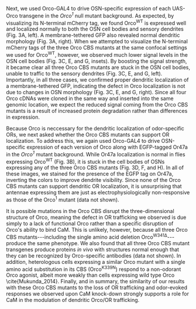 Next, we used Orco-GAL4 to drive OSN-specific expression of each UAS-Orco transgene in the _Orco<sup>1</sup>_ null mutant background.
As expected, by visualizing its N-terminal mCherry tag, we found Orco<sup>WT</sup> is expressed well and localized normally to both the OSN cell bodies and sensory dendrites (Fig. 3A, left).
A membrane-tethered GFP also revealed normal dendritic morphology (Fig. 3A, right).
When we attempted to visualize the N-terminal mCherry tags of the three Orco CBS mutants at the same confocal settings we used for Orco<sup>WT</sup>, however, we observed much lower signal levels in the OSN cell bodies (Fig. 3C, E, and G, insets).
By boosting the signal strength, it became clear all three Orco CBS mutants are stuck in the OSN cell bodies, unable to traffic to the sensory dendrites (Fig. 3C, E, and G, left).
Importantly, in all three cases, we confirmed proper dendritic localization of a membrane-tethered GFP, indicating the defect in Orco localization is not due to changes in OSN morphology (Fig. 3C, E, and G, right).
Since all four Orco cDNAs were cloned in the same way and inserted into the same genomic location, we expect the reduced signal coming from the Orco CBS mutants is a result of increased protein degradation rather than differences in expression.

Because Orco is neccessary for the dendritic localization of odor-specific ORs, we next asked whether the Orco CBS mutants can support OR localization.
To address this, we again used Orco-GAL4 to drive OSN-specific expression of each version of Orco along with EGFP-tagged Or47a in the _Orco<sup>1</sup>_ mutant background.
While Or47a localization is normal in flies expressing Orco<sup>WT</sup> (Fig. 3B), it is stuck in the cell bodies of OSNs expressing any of the three Orco CBS mutants (Fig. 3D, F, and H).
In all of these images, we stained for the presence of the EGFP tag on Or47a, inverting the colors to improve dendrite visibility.
Since none of the Orco CBS mutants can support dendritic OR localization, it is unsurprising that antennae expressing them are just as electrophysiologically non-responsive as those of the Orco<sup>1</sup> mutant (data not shown).

It is possible mutations in the Orco CBS disrupt the three-dimensional structure of Orco, meaning the defect in OR trafficking we observed is due simply to a lack of functional Orco rather than a specific disruption of Orco's ability to bind CaM.
This is unlikely, however, because all three Orco CBS mutants---including the single amino acid deletion Orco<sup>W341Δ</sup>---produce the same phenotype.
We also found that all three Orco CBS mutant transgenes produce proteins _in vivo_ with structures normal enough that they can be recognized by Orco-specific antibodies (data not shown).
In addition, heterologous cells expressing a similar Orco mutant with a single amino acid substitution in its CBS (Orco<sup>K339N</sup>) respond to a non-odorant Orco agonist, albeit more weakly than cells expressing wild type Orco \cite{Mukunda_2014}.
Finally, and in summary, the similarity of our results with these Orco CBS mutants to the loss of OR trafficking and odor-evoked responses we observed upon CaM knock-down strongly supports a role for CaM in the modulation of dendritic Orco/OR trafficking.
